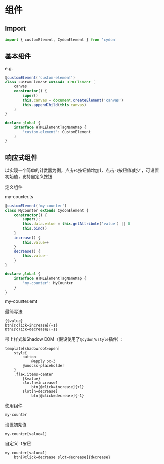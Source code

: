 # 组件

## Import
```ts
import { customElement, CydonElement } from 'cydon'
```

## 基本组件
e.g.
```ts
@customElement('custom-element')
class CustomElement extends HTMLElement {
	canvas
	constructor() {
		super()
		this.canvas = document.createElement('canvas')
		this.appendChild(this.canvas)
	}
}

declare global {
	interface HTMLElementTagNameMap {
		'custom-element': CustomElement
	}
}
```

## 响应式组件
以实现一个简单的计数器为例，点击`+1`按钮值增加1，点击`-1`按钮值减少1，可设置初始值，支持自定义按钮

定义组件

my-counter.ts
```ts
@customElement('my-counter')
class MyCounter extends CydonElement {
	constructor() {
		super();
		this.data.value = this.getAttribute('value') || 0
		this.bind()
	}
	increase() {
		this.value++
	}
	decrease() {
		this.value--
	}
}

declare global {
	interface HTMLElementTagNameMap {
		'my-counter': MyCounter
	}
}
```
my-counter.emt

最简写法:
```styl
{$value}
btn[@click=increase]{+1}
btn[@click=decrease]{-1}
```

带上样式和Shadow DOM（假设使用了`@cydon/ustyle`插件）:
```styl
template[shadowroot=open]
	style{
		button
			@apply px-3
		@unocss-placeholder
	}
	.flex.items-center
		{$value}
		slot[n=increase]
			btn[@click=increase]{+1}
		slot[n=decrease]
			btn[@click=decrease]{-1}
```

使用组件
```styl
my-counter
```
设置初始值
```styl
my-counter[value=1]
```
自定义`-1`按钮
```styl
my-counter[value=1]
	btn[@click=decrease slot=decrease]{decrease}
```
